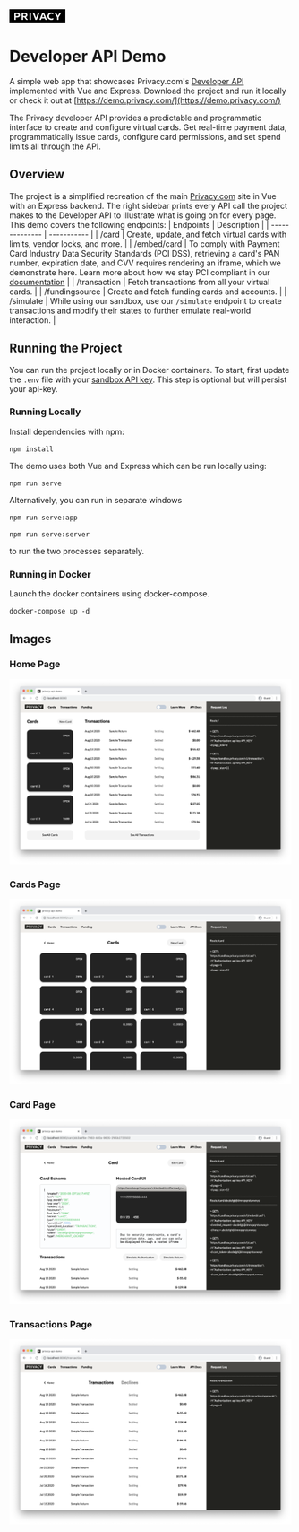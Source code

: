 <a href="https://privacy.com" target="_blank">
  <img src="./src/assets/privacy-logo.svg" width="100">
</a>

# Developer API Demo
A simple web app that showcases Privacy.com's [Developer API](https://privacy.com/developer/docs) implemented with Vue and Express. Download the project and run it locally or check it out at [https://demo.privacy.com/](https://demo.privacy.com/)

The Privacy developer API provides a predictable and programmatic interface to create and configure virtual cards. Get real-time payment data, programmatically issue cards, configure card permissions, and set spend limits all through the API.

## Overview
The project is a simplified recreation of the main [Privacy.com](https://privacy.com) site in Vue with an Express backend. The right sidebar prints every API call the project makes to the Developer API to illustrate what is going on for every page. This demo covers the following endpoints:
| Endpoints      | Description |
| -------------- | ----------- |
| /card          | Create, update, and fetch virtual cards with limits, vendor locks, and more. |
| /embed/card    | To comply with Payment Card Industry Data Security Standards (PCI DSS), retrieving a card's PAN number, expiration date, and CVV requires rendering an iframe, which we demonstrate here. Learn more about how we stay PCI compliant in our [documentation](https://privacy.com/developer/docs#pci-compliance) |
| /transaction   | Fetch transactions from all your virtual cards. |
| /fundingsource | Create and fetch funding cards and accounts. |
| /simulate      | While using our sandbox, use our `/simulate` endpoint to create transactions and modify their states to further emulate real-world interaction. |

## Running the Project
You can run the project locally or in Docker containers. To start, first update the `.env` file with your [sandbox API key](https://privacy.com/account). This step is optional but will persist your api-key.

### Running Locally

Install dependencies with npm:
```
npm install
```
The demo uses both Vue and Express which can be run locally using:
```
npm run serve
```
Alternatively, you can run in separate windows
```
npm run serve:app
```
```
npm run serve:server
```
to run the two processes separately.

### Running in Docker
Launch the docker containers using docker-compose.
```
docker-compose up -d
```

## Images

### Home Page
![](./src/assets/home.png?raw=true "Home Page")

### Cards Page
![](./src/assets/cards.png?raw=true "Cards Page")

### Card Page
![](./src/assets/card.png?raw=true "Card Page")

### Transactions Page
![](./src/assets/transactions.png?raw=true "Transactions Page")

